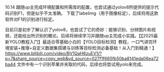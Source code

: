 10.14 跟随up主完成环境配置和所需库的配置，也尝试通过yolov8所提供的提示代码识别F1，但是似乎不太准确。
下载了labelimg（用于图像标定），后续将用这款软件对F1的识别进行标定。


目前只是初步了解认识了yolov8，也尝试了它的奇妙：能够识别、分辨图片和视频，还能给出所识别的概论。后续将继续学习并跟随up主完成小实践。【【2025最新YOLO教程入门】最适合零基础小白的【YOLO目标检测】教程，一口气讲完环境安装+推理+自定义数据集搭建与训练等目标检测必备基础！从入门到精通！】 https://www.bilibili.com/video/BV1QaH6zuEV1/?p=7&share_source=copy_web&vd_source=027f1f665fb50ba8141eda06ea72ba44
文件中有一个识别苹果并夹取的代码，后续也将尝试用yolo来完成。